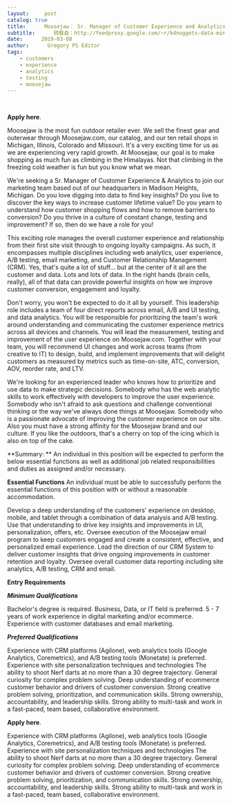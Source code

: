 ```yaml
---
layout:     post
catalog: true
title:      Moosejaw： Sr. Manager of Customer Experience and Analytics [Madison Heights, MI]
subtitle:      转载自：http://feedproxy.google.com/~r/kdnuggets-data-mining-analytics/~3/dV9kKzA4iCs/03-08-moosejaw-sr-manager-customer-experience-analytics.html
date:      2019-03-08
author:      Gregory PS Editor
tags:
    - customers
    - experience
    - analytics
    - testing
    - moosejaw
---
```



  
 


**Apply here**.


Moosejaw is the most fun outdoor retailer ever. We sell the finest gear and outerwear through Moosejaw.com, our catalog, and our ten retail shops in Michigan, Illinois, Colorado and Missouri. It's a very exciting time for us as we are experiencing very rapid growth. At Moosejaw, our goal is to make shopping as much fun as climbing in the Himalayas. Not that climbing in the freezing cold weather is fun but you know what we mean. 


We're seeking a Sr. Manager of Customer Experience & Analytics to join our marketing team based out of our headquarters in Madison Heights, Michigan. Do you love digging into data to find key insights? Do you live to discover the key ways to increase customer lifetime value? Do you yearn to understand how customer shopping flows and how to remove barriers to conversion? Do you thrive in a culture of constant change, testing and improvement? If so, then do we have a role for you!


This exciting role manages the overall customer experience and relationship from their first site visit through to ongoing loyalty campaigns. As such, it encompasses multiple disciplines including web analytics, user experience, A/B testing, email marketing, and Customer Relationship Management (CRM). Yes, that's quite a lot of stuff... but at the center of it all are the customer and data. Lots and lots of data. In the right hands (brain cells, really), all of that data can provide powerful insights on how we improve customer conversion, engagement and loyalty.


Don't worry, you won't be expected to do it all by yourself. This leadership role includes a team of four direct reports across email, A/B and UI testing, and data analytics. You will be responsible for prioritizing the team's work around understanding and communicating the customer experience metrics across all devices and channels. You will lead the measurement, testing and improvement of the user experience on Moosejaw.com. Together with your team, you will recommend UI changes and work across teams (from creative to IT) to design, build, and implement improvements that will delight customers as measured by metrics such as time-on-site, ATC, conversion, AOV, reorder rate, and LTV. 


We're looking for an experienced leader who knows how to prioritize and use data to make strategic decisions. Somebody who has the web analytic skills to work effectively with developers to improve the user experience. Somebody who isn't afraid to ask questions and challenge conventional thinking or the way we've always done things at Moosejaw. Somebody who is a passionate advocate of improving the customer experience on our site. Also you must have a strong affinity for the Moosejaw brand and our culture. If you like the outdoors, that's a cherry on top of the icing which is also on top of the cake.


**Summary: **
An individual in this position will be expected to perform the below essential functions as well as additional job related responsibilities and duties as assigned and/or necessary.


**Essential Functions**
An individual must be able to successfully perform the essential functions of this position with or without a reasonable accommodation.

 Develop a deep understanding of the customers' experience on desktop, mobile, and tablet through a combination of data analysis and A/B testing.
 Use that understanding to drive key insights and improvements in UI, personalization, offers, etc.
 Oversee execution of the Moosejaw email program to keep customers engaged and create a consistent, effective, and personalized email experience.
 Lead the direction of our CRM System to deliver customer insights that drive ongoing improvements in customer retention and loyalty.
 Oversee overall customer data reporting including site analytics, A/B testing, CRM and email.

**Entry Requirements**


***Minimum Qualifications***

 Bachelor's degree is required. Business, Data, or IT field is preferred.
 5 - 7 years of work experience in digital marketing and/or ecommerce.
 Experience with customer databases and email marketing.

***Preferred Qualifications***

 Experience with CRM platforms (Agilone), web analytics tools (Google Analytics, Coremetrics), and A/B testing tools (Monetate) is preferred. 
 Experience with site personalization techniques and technologies
 The ability to shoot Nerf darts at no more than a 30 degree trajectory.
 General curiosity for complex problem solving. 
 Deep understanding of ecommerce customer behavior and drivers of customer conversion. 
 Strong creative problem solving, prioritization, and communication skills. 
 Strong ownership, accountability, and leadership skills. 
 Strong ability to multi-task and work in a fast-paced, team based, collaborative environment. 


**Apply here**. 

 Experience with CRM platforms (Agilone), web analytics tools (Google Analytics, Coremetrics), and A/B testing tools (Monetate) is preferred. 
 Experience with site personalization techniques and technologies
 The ability to shoot Nerf darts at no more than a 30 degree trajectory.
 General curiosity for complex problem solving. 
 Deep understanding of ecommerce customer behavior and drivers of customer conversion. 
 Strong creative problem solving, prioritization, and communication skills. 
 Strong ownership, accountability, and leadership skills. 
 Strong ability to multi-task and work in a fast-paced, team based, collaborative environment. 






